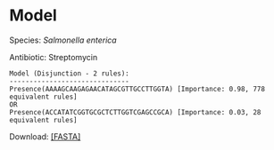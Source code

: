 
# Model

Species: *Salmonella enterica*

Antibiotic: Streptomycin

```
Model (Disjunction - 2 rules):
------------------------------
Presence(AAAAGCAAGAGAACATAGCGTTGCCTTGGTA) [Importance: 0.98, 778 equivalent rules]
OR
Presence(ACCATATCGGTGCGCTCTTGGTCGAGCCGCA) [Importance: 0.03, 28 equivalent rules]

```

Download: [[FASTA]](./model.fasta)

